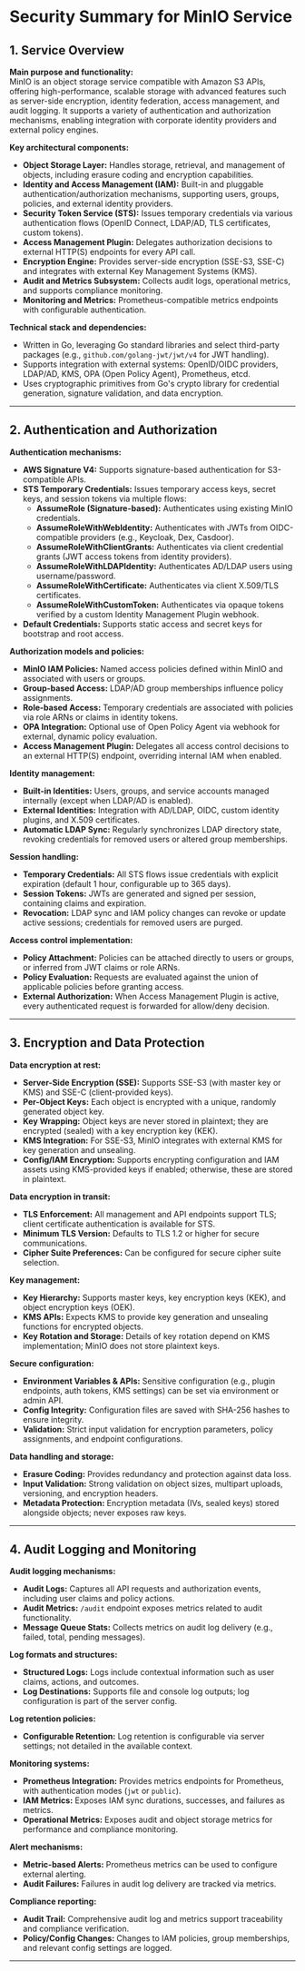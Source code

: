 # Security Summary for MinIO Service

## 1. Service Overview

**Main purpose and functionality:**  
MinIO is an object storage service compatible with Amazon S3 APIs, offering high-performance, scalable storage with advanced features such as server-side encryption, identity federation, access management, and audit logging. It supports a variety of authentication and authorization mechanisms, enabling integration with corporate identity providers and external policy engines.

**Key architectural components:**  
- **Object Storage Layer:** Handles storage, retrieval, and management of objects, including erasure coding and encryption capabilities.
- **Identity and Access Management (IAM):** Built-in and pluggable authentication/authorization mechanisms, supporting users, groups, policies, and external identity providers.
- **Security Token Service (STS):** Issues temporary credentials via various authentication flows (OpenID Connect, LDAP/AD, TLS certificates, custom tokens).
- **Access Management Plugin:** Delegates authorization decisions to external HTTP(S) endpoints for every API call.
- **Encryption Engine:** Provides server-side encryption (SSE-S3, SSE-C) and integrates with external Key Management Systems (KMS).
- **Audit and Metrics Subsystem:** Collects audit logs, operational metrics, and supports compliance monitoring.
- **Monitoring and Metrics:** Prometheus-compatible metrics endpoints with configurable authentication.

**Technical stack and dependencies:**  
- Written in Go, leveraging Go standard libraries and select third-party packages (e.g., `github.com/golang-jwt/jwt/v4` for JWT handling).
- Supports integration with external systems: OpenID/OIDC providers, LDAP/AD, KMS, OPA (Open Policy Agent), Prometheus, etcd.
- Uses cryptographic primitives from Go's crypto library for credential generation, signature validation, and data encryption.

---

## 2. Authentication and Authorization

**Authentication mechanisms:**  
- **AWS Signature V4:** Supports signature-based authentication for S3-compatible APIs.
- **STS Temporary Credentials:** Issues temporary access keys, secret keys, and session tokens via multiple flows:
  - **AssumeRole (Signature-based):** Authenticates using existing MinIO credentials.
  - **AssumeRoleWithWebIdentity:** Authenticates with JWTs from OIDC-compatible providers (e.g., Keycloak, Dex, Casdoor).
  - **AssumeRoleWithClientGrants:** Authenticates via client credential grants (JWT access tokens from identity providers).
  - **AssumeRoleWithLDAPIdentity:** Authenticates AD/LDAP users using username/password.
  - **AssumeRoleWithCertificate:** Authenticates via client X.509/TLS certificates.
  - **AssumeRoleWithCustomToken:** Authenticates via opaque tokens verified by a custom Identity Management Plugin webhook.
- **Default Credentials:** Supports static access and secret keys for bootstrap and root access.

**Authorization models and policies:**  
- **MinIO IAM Policies:** Named access policies defined within MinIO and associated with users or groups.
- **Group-based Access:** LDAP/AD group memberships influence policy assignments.
- **Role-based Access:** Temporary credentials are associated with policies via role ARNs or claims in identity tokens.
- **OPA Integration:** Optional use of Open Policy Agent via webhook for external, dynamic policy evaluation.
- **Access Management Plugin:** Delegates all access control decisions to an external HTTP(S) endpoint, overriding internal IAM when enabled.

**Identity management:**  
- **Built-in Identities:** Users, groups, and service accounts managed internally (except when LDAP/AD is enabled).
- **External Identities:** Integration with AD/LDAP, OIDC, custom identity plugins, and X.509 certificates.
- **Automatic LDAP Sync:** Regularly synchronizes LDAP directory state, revoking credentials for removed users or altered group memberships.

**Session handling:**  
- **Temporary Credentials:** All STS flows issue credentials with explicit expiration (default 1 hour, configurable up to 365 days).
- **Session Tokens:** JWTs are generated and signed per session, containing claims and expiration.
- **Revocation:** LDAP sync and IAM policy changes can revoke or update active sessions; credentials for removed users are purged.

**Access control implementation:**  
- **Policy Attachment:** Policies can be attached directly to users or groups, or inferred from JWT claims or role ARNs.
- **Policy Evaluation:** Requests are evaluated against the union of applicable policies before granting access.
- **External Authorization:** When Access Management Plugin is active, every authenticated request is forwarded for allow/deny decision.

---

## 3. Encryption and Data Protection

**Data encryption at rest:**  
- **Server-Side Encryption (SSE):** Supports SSE-S3 (with master key or KMS) and SSE-C (client-provided keys).
- **Per-Object Keys:** Each object is encrypted with a unique, randomly generated object key.
- **Key Wrapping:** Object keys are never stored in plaintext; they are encrypted (sealed) with a key encryption key (KEK).
- **KMS Integration:** For SSE-S3, MinIO integrates with external KMS for key generation and unsealing.
- **Config/IAM Encryption:** Supports encrypting configuration and IAM assets using KMS-provided keys if enabled; otherwise, these are stored in plaintext.

**Data encryption in transit:**  
- **TLS Enforcement:** All management and API endpoints support TLS; client certificate authentication is available for STS.
- **Minimum TLS Version:** Defaults to TLS 1.2 or higher for secure communications.
- **Cipher Suite Preferences:** Can be configured for secure cipher suite selection.

**Key management:**  
- **Key Hierarchy:** Supports master keys, key encryption keys (KEK), and object encryption keys (OEK).
- **KMS APIs:** Expects KMS to provide key generation and unsealing functions for encrypted objects.
- **Key Rotation and Storage:** Details of key rotation depend on KMS implementation; MinIO does not store plaintext keys.

**Secure configuration:**  
- **Environment Variables & APIs:** Sensitive configuration (e.g., plugin endpoints, auth tokens, KMS settings) can be set via environment or admin API.
- **Config Integrity:** Configuration files are saved with SHA-256 hashes to ensure integrity.
- **Validation:** Strict input validation for encryption parameters, policy assignments, and endpoint configurations.

**Data handling and storage:**  
- **Erasure Coding:** Provides redundancy and protection against data loss.
- **Input Validation:** Strong validation on object sizes, multipart uploads, versioning, and encryption headers.
- **Metadata Protection:** Encryption metadata (IVs, sealed keys) stored alongside objects; never exposes raw keys.

---

## 4. Audit Logging and Monitoring

**Audit logging mechanisms:**  
- **Audit Logs:** Captures all API requests and authorization events, including user claims and policy actions.
- **Audit Metrics:** `/audit` endpoint exposes metrics related to audit functionality.
- **Message Queue Stats:** Collects metrics on audit log delivery (e.g., failed, total, pending messages).

**Log formats and structures:**  
- **Structured Logs:** Logs include contextual information such as user claims, actions, and outcomes.
- **Log Destinations:** Supports file and console log outputs; log configuration is part of the server config.

**Log retention policies:**  
- **Configurable Retention:** Log retention is configurable via server settings; not detailed in the available context.

**Monitoring systems:**  
- **Prometheus Integration:** Provides metrics endpoints for Prometheus, with authentication modes (`jwt` or `public`).
- **IAM Metrics:** Exposes IAM sync durations, successes, and failures as metrics.
- **Operational Metrics:** Exposes audit and object storage metrics for performance and compliance monitoring.

**Alert mechanisms:**  
- **Metric-based Alerts:** Prometheus metrics can be used to configure external alerting.
- **Audit Failures:** Failures in audit log delivery are tracked via metrics.

**Compliance reporting:**  
- **Audit Trail:** Comprehensive audit log and metrics support traceability and compliance verification.
- **Policy/Config Changes:** Changes to IAM policies, group memberships, and relevant config settings are logged.

---
